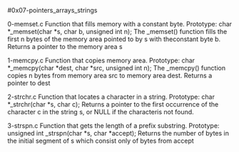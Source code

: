 #0x07-pointers_arrays_strings

0-memset.c
Function that fills memory with a constant byte.
Prototype: char *_memset(char *s, char b, unsigned int n);
The _memset() function fills the first n bytes of the memory area pointed to by s with theconstant byte b. Returns a pointer to the memory area s

1-memcpy.c
Function that copies memory area.
Prototype: char *_memcpy(char *dest, char *src, unsigned int n);
The _memcpy() function copies n bytes from memory area src to memory area dest. Returns a pointer to dest

2-strchr.c
Function that locates a character in a string.
Prototype: char *_strchr(char *s, char c);
Returns a pointer to the first occurrence of the character c in the string s, or NULL if the characteris not found.

3-strspn.c
Function that gets the length of a prefix substring.
Prototype: unsigned int _strspn(char *s, char *accept);
Returns the number of bytes in the initial segment of s which consist only of bytes from accept
